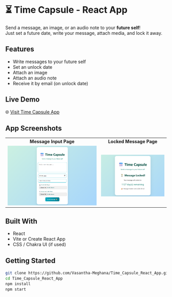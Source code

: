# ⏳ Time Capsule - React App

Send a message, an image, or an audio note to your **future self**!  
Just set a future date, write your message, attach media, and lock it away.

## Features

- Write messages to your future self
- Set an unlock date
- Attach an image
- Attach an audio note
- Receive it by email (on unlock date)


## Live Demo

🌐 [Visit Time Capsule App](https://time-capsule-react-app.netlify.app/)



## App Screenshots

<table>
  <tr>
    <td align="center"><strong> Message Input Page</strong></td>
    <td align="center"><strong> Locked Message Page</strong></td>
  </tr>
  <tr>
    <td><img src="./assets/preview.png" alt="Input Page" width="600"/></td>
    <td><img src="./assets/output.png" alt="Locked Page" width="400"/></td>
  </tr>
</table>


## Built With

- React
- Vite or Create React App
- CSS / Chakra UI (if used)

## Getting Started

```bash
git clone https://github.com/Vasantha-Meghana/Time_Capsule_React_App.git
cd Time_Capsule_React_App
npm install
npm start
```
